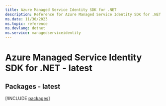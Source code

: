 ```yaml
---
title: Azure Managed Service Identity SDK for .NET
description: Reference for Azure Managed Service Identity SDK for .NET
ms.date: 11/30/2023
ms.topic: reference
ms.devlang: dotnet
ms.service: managedserviceidentity
---
```

# Azure Managed Service Identity SDK for .NET - latest
## Packages - latest
[!INCLUDE [packages](managed-service-identity-index.md)]